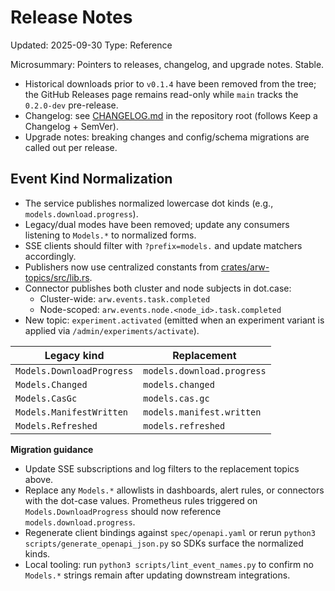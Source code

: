 # Release Notes
Updated: 2025-09-30
Type: Reference

Microsummary: Pointers to releases, changelog, and upgrade notes. Stable.

- Historical downloads prior to `v0.1.4` have been removed from the tree; the GitHub Releases page remains read-only while `main` tracks the `0.2.0-dev` pre-release.
- Changelog: see [CHANGELOG.md](https://github.com/t3hw00t/ARW/blob/main/CHANGELOG.md) in the repository root (follows Keep a Changelog + SemVer).
- Upgrade notes: breaking changes and config/schema migrations are called out per release.

## Event Kind Normalization

- The service publishes normalized lowercase dot kinds (e.g., `models.download.progress`).
- Legacy/dual modes have been removed; update any consumers listening to `Models.*` to normalized forms.
- SSE clients should filter with `?prefix=models.` and update matchers accordingly.
 - Publishers now use centralized constants from [crates/arw-topics/src/lib.rs](https://github.com/t3hw00t/ARW/blob/main/crates/arw-topics/src/lib.rs).
 - Connector publishes both cluster and node subjects in dot.case:
   - Cluster-wide: `arw.events.task.completed`
   - Node-scoped: `arw.events.node.<node_id>.task.completed`
- New topic: `experiment.activated` (emitted when an experiment variant is applied via `/admin/experiments/activate`).

| Legacy kind | Replacement |
| ----------- | ----------- |
| `Models.DownloadProgress` | `models.download.progress` |
| `Models.Changed` | `models.changed` |
| `Models.CasGc` | `models.cas.gc` |
| `Models.ManifestWritten` | `models.manifest.written` |
| `Models.Refreshed` | `models.refreshed` |

**Migration guidance**
- Update SSE subscriptions and log filters to the replacement topics above.
- Replace any `Models.*` allowlists in dashboards, alert rules, or connectors with the dot-case values. Prometheus rules triggered on `Models.DownloadProgress` should now reference `models.download.progress`.
- Regenerate client bindings against `spec/openapi.yaml` or rerun `python3 scripts/generate_openapi_json.py` so SDKs surface the normalized kinds.
- Local tooling: run `python3 scripts/lint_event_names.py` to confirm no `Models.*` strings remain after updating downstream integrations.
